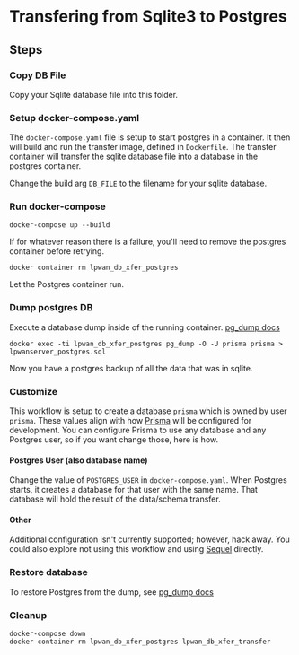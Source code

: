 # Transfering from Sqlite3 to Postgres

## Steps

### Copy DB File
Copy your Sqlite database file into this folder.

### Setup docker-compose.yaml
The `docker-compose.yaml` file is setup to start postgres in a container.  It then will build
and run the transfer image, defined in `Dockerfile`.  The transfer container will transfer the
sqlite database file into a database in the postgres container.

Change the build arg `DB_FILE` to the filename for your sqlite database.

### Run docker-compose

```
docker-compose up --build
```

If for whatever reason there is a failure, you'll need to remove the postgres container before retrying.

```
docker container rm lpwan_db_xfer_postgres
```

Let the Postgres container run.

### Dump postgres DB
Execute a database dump inside of the running container.
[pg_dump docs](https://www.postgresql.org/docs/10/app-pgdump.html)

```
docker exec -ti lpwan_db_xfer_postgres pg_dump -O -U prisma prisma > lpwanserver_postgres.sql
```

Now you have a postgres backup of all the data that was in sqlite.

### Customize
This workflow is setup to create a database `prisma` which is owned by user `prisma`.
These values align with how [Prisma](https://prisma.io) will be configured for development.
You can configure Prisma to use any database and any Postgres user, so if you want change those, here is how.

#### Postgres User (also database name)
Change the value of `POSTGRES_USER` in `docker-compose.yaml`.  When Postgres starts, it creates
a database for that user with the same name.  That database will hold the result of the data/schema
transfer.

#### Other
Additional configuration isn't currently supported; however, hack away.
You could also explore not using this workflow and using [Sequel](http://sequel.jeremyevans.net/) directly.

### Restore database
To restore Postgres from the dump, see [pg_dump docs](https://www.postgresql.org/docs/10/app-pgdump.html)

### Cleanup

```
docker-compose down
docker container rm lpwan_db_xfer_postgres lpwan_db_xfer_transfer
```